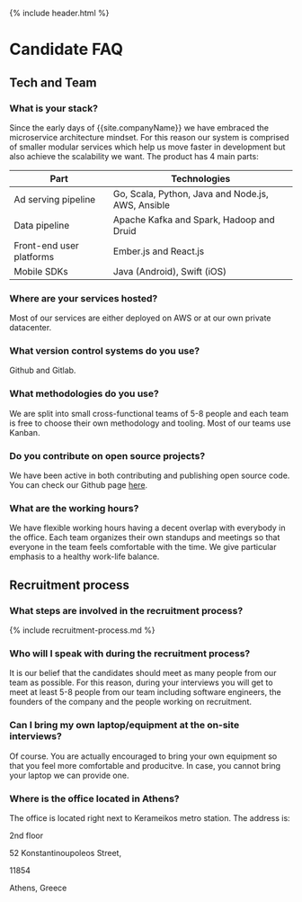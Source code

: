 {% include header.html %}

# Candidate FAQ

## Tech and Team

### What is your stack?

Since the early days of {{site.companyName}} we have embraced the microservice architecture mindset. For this reason our system is comprised of smaller modular services which help us move faster in development but also achieve the scalability we want. The product has 4 main parts:

| Part | Technologies |
|---|---|
| Ad serving pipeline | Go, Scala, Python, Java and Node.js, AWS, Ansible |
| Data pipeline | Apache Kafka and Spark, Hadoop and Druid |
| Front-end user platforms | Ember.js and React.js |
| Mobile SDKs | Java (Android), Swift (iOS)  |

### Where are your services hosted?

Most of our services are either deployed on AWS or at our own private datacenter.

### What version control systems do you use?

Github and Gitlab.

### What methodologies do you use?

We are split into small cross-functional teams of 5-8 people and each team is free to choose their own methodology and tooling. Most of our teams use Kanban.

### Do you contribute on open source projects?

We have been active in both contributing and publishing open source code. You can check our Github page [here](https://github.com/Avocarrot).

### What are the working hours?

We have flexible working hours having a decent overlap with everybody in the office. Each team organizes their own standups and meetings so that everyone in the team feels comfortable with the time. We give particular emphasis to a healthy work-life balance.

## Recruitment process

### What steps are involved in the recruitment process?

{% include recruitment-process.md %}

### Who will I speak with during the recruitment process?

It is our belief that the candidates should meet as many people from our team as possible. For this reason, during your interviews you will get to meet at least 5-8 people from our team including software engineers, the founders of the company and the people working on recruitment. 

### Can I bring my own laptop/equipment at the on-site interviews?

Of course. You are actually encouraged to bring your own equipment so that you feel more comfortable and producitve. In case, you cannot bring your laptop we can provide one. 

### Where is the office located in Athens?

The office is located right next to Kerameikos metro station.
The address is: 

2nd floor

52 Konstantinoupoleos Street,

11854

Athens, Greece
